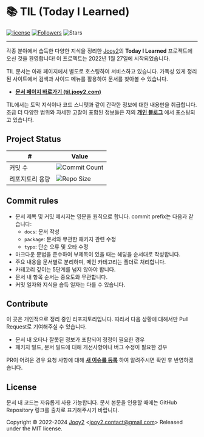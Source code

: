 # 📚 TIL (Today I Learned)

[![license](https://img.shields.io/badge/license-MIT-blue.svg)](https://github.com/jooy2/TIL/blob/master/LICENSE) [![Followers](https://img.shields.io/github/followers/jooy2?style=social)](https://github.com/jooy2) ![Stars](https://img.shields.io/github/stars/jooy2/TIL?style=social)

---

각종 분야에서 습득한 다양한 지식을 정리한 [Jooy2](https://jooy2.com)의 **Today I Learned** 프로젝트에 오신 것을 환영합니다! 이 프로젝트는 2022년 1월 27일에 시작되었습니다.

TIL 문서는 아래 페이지에서 별도로 호스팅하여 서비스하고 있습니다. 가독성 있게 정리된 사이트에서 검색과 사이드 메뉴를 활용하여 문서를 찾아볼 수 있습니다.

- **[문서 페이지 바로가기 (til.jooy2.com)](https://til.jooy2.com)**

TIL에서는 토막 지식이나 코드 스니펫과 같이 간략한 정보에 대한 내용만을 취급합니다. 조금 더 다양한 범위와 자세한 고찰이 포함된 정보들은 저의 **[개인 블로그](https://jootc.com)** 에서 포스팅되고 있습니다.

## Project Status

| # | Value |
| --- | --- |
| 커밋 수 | ![Commit Count](https://img.shields.io/github/commit-activity/y/jooy2/TIL?label=) |
| 리포지토리 용량 | ![Repo Size](https://img.shields.io/github/repo-size/jooy2/TIL?label=) |

## Commit rules

- 문서 제목 및 커밋 메시지는 영문을 원칙으로 합니다. commit prefix는 다음과 같습니다:
  - `docs`: 문서 작성
  - `package`: 문서와 무관한 패키지 관련 수정
  - `typo`: 단순 오류 및 오타 수정
- 마크다운 문법을 준수하여 부제목이 있을 때는 헤딩을 순서대로 작성합니다.
- 주요 내용을 문서별로 분리하며, 메인 카테고리는 폴더로 처리합니다.
- 카테고리 깊이는 5단계를 넘지 않아야 합니다.
- 문서 내 항목 순서는 중요도와 무관합니다.
- 커밋 일자와 지식을 습득 일자는 다를 수 있습니다.

## Contribute

이 곳은 개인적으로 정리 중인 리포지토리입니다. 따라서 다음 상황에 대해서만 Pull Request로 기여해주실 수 있습니다.

- 문서 내 오타나 잘못된 정보가 포함되어 정정이 필요한 경우
- 패키지 빌드, 문서 빌드에 대해 개선사항이나 버그 수정이 필요한 경우

PR이 어려운 경우 요청 사항에 대해 **[새 이슈를 등록](https://github.com/jooy2/TIL/issues)** 하여 알려주시면 확인 후 반영하겠습니다.

## License

문서 내 코드는 자유롭게 사용 가능합니다. 문서 본문을 인용할 때에는 GitHub Repository 링크를 출처로 표기해주시기 바랍니다.

Copyright © 2022-2024 [Jooy2](https://jooy2.com) <[jooy2.contact@gmail.com](mailto:jooy2.contact@gmail.com)> Released under the MIT license.
